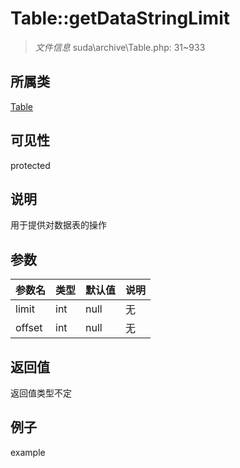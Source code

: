 # Table::getDataStringLimit

> *文件信息* suda\archive\Table.php: 31~933
## 所属类 

[Table](../Table.md)

## 可见性

  protected  
## 说明


用于提供对数据表的操作


## 参数

| 参数名 | 类型 | 默认值 | 说明 |
|--------|-----|-------|-------|
| limit |  int | null | 无 |
| offset |  int | null | 无 |

## 返回值
返回值类型不定

## 例子

example